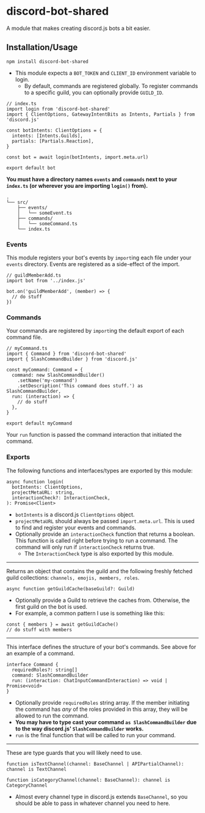 # discord-bot-shared

A module that makes creating discord.js bots a bit easier.

## Installation/Usage

```
npm install discord-bot-shared
```

- This module expects a `BOT_TOKEN` and `CLIENT_ID` environment variable to login.
  - By default, commands are registered globally. To register commands to a specific guild, you can optionally provide `GUILD_ID`.

```
// index.ts
import login from 'discord-bot-shared'
import { ClientOptions, GatewayIntentBits as Intents, Partials } from 'discord.js'

const botIntents: ClientOptions = {
  intents: [Intents.Guilds],
  partials: [Partials.Reaction],
}

const bot = await login(botIntents, import.meta.url)

export default bot
```

**You must have a directory names `events` and `commands` next to your `index.ts` (or wherever you are importing `login()` from).**

```
.
└── src/
    ├── events/
    │   └── someEvent.ts
    ├── commands/
    │   └── someCommand.ts
    └── index.ts
```

### Events

This module registers your bot's events by `import`ing each file under your `events` directory. Events are registered as a side-effect of the import.

```
// guildMemberAdd.ts
import bot from '../index.js'

bot.on('guildMemberAdd', (member) => {
  // do stuff
})
```

### Commands

Your commands are registered by `import`ing the default export of each command file.

```
// myCommand.ts
import { Command } from 'discord-bot-shared'
import { SlashCommandBuilder } from 'discord.js'

const myCommand: Command = {
  command: new SlashCommandBuilder()
    .setName('my-command')
    .setDescription('This command does stuff.') as SlashCommandBuilder,
  run: (interaction) => {
    // do stuff
  },
}

export default myCommand
```

Your `run` function is passed the command interaction that initiated the command.

### Exports

The following functions and interfaces/types are exported by this module:

```
async function login(
  botIntents: ClientOptions,
  projectMetaURL: string,
  interactionCheck?: InteractionCheck,
): Promise<Client>
```

- `botIntents` is a discord.js `ClientOptions` object.
- `projectMetaURL` should always be passed `import.meta.url`. This is used to find and register your events and commands.
- Optionally provide an `interactionCheck` function that returns a boolean. This function is called right before trying to run a command. The command will only run if `interactionCheck` returns true.
  - The `InteractionCheck` type is also exported by this module.

---

Returns an object that contains the guild and the following freshly fetched guild collections: `channels, emojis, members, roles`.

```
async function getGuildCache(baseGuild?: Guild)
```

- Optionally provide a Guild to retrieve the caches from. Otherwise, the first guild on the bot is used.
- For example, a common pattern I use is something like this:

```
const { members } = await getGuildCache()
// do stuff with members
```

---

This interface defines the structure of your bot's commands. See above for an example of a command.

```
interface Command {
  requiredRoles?: string[]
  command: SlashCommandBuilder
  run: (interaction: ChatInputCommandInteraction) => void | Promise<void>
}
```

- Optionally provide `requiredRoles` string array. If the member initiating the command has _any_ of the roles provided in this array, they will be allowed to run the command.
- **You may have to type cast your command `as SlashCommandBuilder` due to the way discord.js' `SlashCommandBuilder` works.**
- `run` is the final function that will be called to run your command.

---

These are type guards that you will likely need to use.

```
function isTextChannel(channel: BaseChannel | APIPartialChannel): channel is TextChannel
```

```
function isCategoryChannel(channel: BaseChannel): channel is CategoryChannel
```

- Almost every channel type in discord.js extends `BaseChannel`, so you should be able to pass in whatever channel you need to here.
